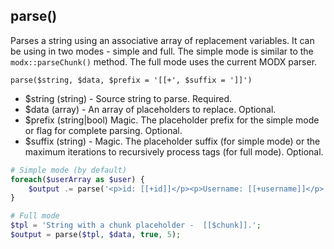 ## parse()  
Parses a string using an associative array of replacement variables. It can be using in two modes - simple and full. The simple mode is similar to the ```modx::parseChunk()``` method. The full mode uses the current MODX parser. 

```parse($string, $data, $prefix = '[[+', $suffix = ']]')```
- $string (string) - Source string to parse. Required.
- $data (array) - An array of placeholders to replace. Optional.
- $prefix (string|bool) Magic. The placeholder prefix for the simple mode or flag for complete parsing. Optional.
- $suffix (string) - Magic. The placeholder suffix (for simple mode) or the maximum iterations to recursively process tags (for full mode). Optional.
 
```php
# Simple mode (by default)
foreach($userArray as $user) {
    $output .= parse('<p>id: [[+id]]</p><p>Username: [[+username]]</p>');
}

# Full mode
$tpl = 'String with a chunk placeholder -  [[$chunk]].';
$output = parse($tpl, $data, true, 5);
```
